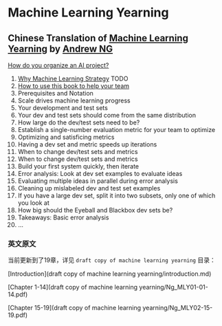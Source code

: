 # Machine Learning Yearning
## Chinese Translation of [Machine Learning Yearning]((http://www.mlyearning.org/)) by [Andrew NG](http://www.andrewng.org/)
[How do you organize an AI project?](How-do-you-organize-an-AI-project.md)
1. [Why Machine Learning Strategy](why-machine-learning-strategy.md) 
TODO
2. [How to use this book to help your team](how-to-use-this-book-to-help-your-team.md)
3. Prerequisites and Notation 
4. Scale drives machine learning progress 
5. Your development and test sets 
6. Your dev and test sets should come from the same distribution 
7. How large do the dev/test sets need to be? 
8. Establish a single-number evaluation metric for your team to optimize 
9. Optimizing and satisficing metrics 
10. Having a dev set and metric speeds up iterations 
11. When to change dev/test sets and metrics 
12. When to change dev/test sets and metrics 
13. Build your first system quickly, then iterate 
14. Error analysis: Look at dev set examples to evaluate ideas 
15. Evaluating multiple ideas in parallel during error analysis 
16. Cleaning up mislabeled dev and test set examples 
17. If you have a large dev set, split it into two subsets, only one of which you look at 
18. How big should the Eyeball and Blackbox dev sets be? 
19. Takeaways: Basic error analysis 
20. ...

### 英文原文

当前更新到了19章，详见 `draft copy of machine learning yearning` 目录：

[Introduction](draft copy of machine learning yearning/introduction.md)

[Chapter 1-14](draft copy of machine learning yearning/Ng_MLY01-01-14.pdf)

[Chapter 15-19](draft copy of machine learning yearning/Ng_MLY02-15-19.pdf)